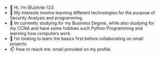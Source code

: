 - 👋 Hi, I’m @Johnb-123
- 👀 My interests involve learning different technologies for the purpose of Security Analysis and programming. 
- 🌱 Im currently studying for my Business Degree, while also studying for my CCNA and have some hobbies such Python Programming and learning how computers work. 
- 💞️ I’m looking to learn the basics first before collaborating on small projects. 
- 📫 How to reach me: email provided on my profile.

<!---
Johnb-123/Johnb-123 is a ✨ special ✨ repository because its `README.md` (this file) appears on your GitHub profile.
You can click the Preview link to take a look at your changes.
--->
